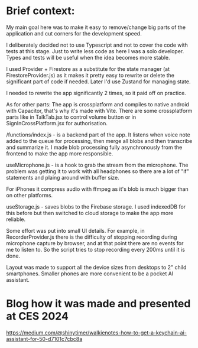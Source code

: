 # Brief context:

My main goal here was to make it easy to remove/change big parts of the application and cut corners for the development speed.

I deliberately decided not to use Typescript and not to cover the code with tests at this stage. Just to write less code as here I was a solo developer. Types and tests will be useful when the idea becomes more stable.

I used Provider + Firestore as a substitute for the state manager (at FirestoreProvider.js) as it makes it pretty easy to rewrite or delete the significant part of code if needed. Later I'd use Zustand for managing state.

I needed to rewrite the app significantly 2 times, so it paid off on practice.

As for other parts:
The app is crossplatform and compiles to native android with Capacitor, that's why it's made with Vite. There are some crossplatform parts like in TalkTab.jsx to control volume button or in SignInCrossPlatform.jsx for authorisation.

/functions/index.js - is a backend part of the app. It listens when voice note added to the queue for processing, then merge all blobs and then transcribe and summarize it. I made blob processing fully asynchronously from the frontend to make the app more responsible.

useMicrophone.js - is a hook to grab the stream from the microphone. The problem was getting it to work with all headphones so there are a lot of "if" statements and plaing around with buffer size.

For iPhones it compress audio with ffmpeg as it's blob is much bigger than on other platforms.

useStorage.js - saves blobs to the Firebase storage. I used indexedDB for this before but then switched to cloud storage to make the app more reliable.

Some effort was put into small UI details. For example, in RecorderProvider.js there is the difficulty of stopping recording during microphone capture by browser, and at that point there are no events for me to listen to. So the script tries to stop recording every 200ms until it is done.

Layout was made to support all the device sizes from desktops to 2" child smartphones. Smaller phones are more convenient to be a pocket AI assistant.

# Blog how it was made and presented at CES 2024

https://medium.com/@shinytimer/walkienotes-how-to-get-a-keychain-ai-assistant-for-50-d7101c7cbc8a
